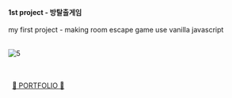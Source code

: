 

**1st project - 방탈출게임**<br><br>
my first project - making room escape game use vanilla javascript
<br><br>

![5](https://github.com/cho1ok/project1_escape_game/assets/117049958/9be98075-4df5-447f-88a3-a9387d5c8361)
<br><br><br>

&nbsp;
<a href="https://github.com/cho1ok/PORTFOLIO">🔮 PORTFOLIO 🔮</a>
<br><br>
